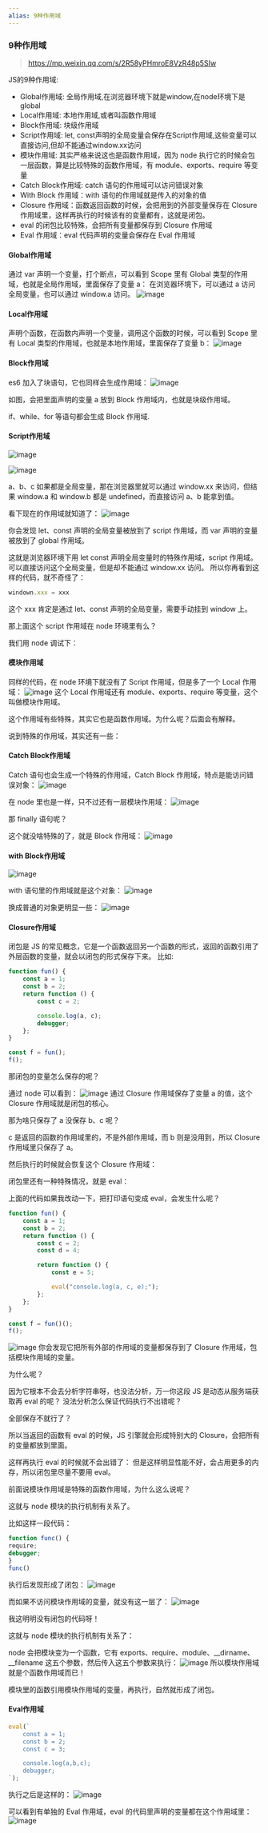 ```yaml
---
alias: 9种作用域
---
```




### 9种作用域
> https://mp.weixin.qq.com/s/2R58yPHmroE8VzR48p5SIw

JS的9种作用域:
* Global作用域: 全局作用域,在浏览器环境下就是window,在node环境下是global
* Local作用域: 本地作用域,或者叫函数作用域
* Block作用域: 块级作用域
* Script作用域: let, const声明的全局变量会保存在Script作用域,这些变量可以直接访问,但却不能通过window.xx访问
* 模块作用域: 其实严格来说这也是函数作用域，因为 node 执行它的时候会包一层函数，算是比较特殊的函数作用域，有 module、exports、require 等变量
* Catch Block作用域: catch 语句的作用域可以访问错误对象
* With Block 作用域：with 语句的作用域就是传入的对象的值
* Closure 作用域：函数返回函数的时候，会把用到的外部变量保存在 Closure 作用域里，这样再执行的时候该有的变量都有，这就是闭包。
* eval 的闭包比较特殊，会把所有变量都保存到 Closure 作用域
* Eval 作用域：eval 代码声明的变量会保存在 Eval 作用域

#### Global作用域
通过 var 声明一个变量，打个断点，可以看到 Scope 里有 Global 类型的作用域，也就是全局作用域，里面保存了变量 a：
在浏览器环境下，可以通过 a 访问全局变量，也可以通过 window.a 访问。
![image](https://cdn.staticaly.com/gh/aotushi/image-hosting@master/documentation/image.6lgnt208oig0.webp)



#### Local作用域
声明个函数，在函数内声明一个变量，调用这个函数的时候，可以看到 Scope 里有 Local 类型的作用域，也就是本地作用域，里面保存了变量 b：
![image](https://cdn.staticaly.com/gh/aotushi/image-hosting@master/documentation/image.7j082481rbs0.webp)



#### Block作用域
es6 加入了块语句，它也同样会生成作用域：
![image](https://cdn.staticaly.com/gh/aotushi/image-hosting@master/documentation/image.5f58578oruo0.webp)

如图，会把里面声明的变量 a 放到 Block 作用域内，也就是块级作用域。

if、while、for 等语句都会生成 Block 作用域.

#### Script作用域
![image](https://cdn.staticaly.com/gh/aotushi/image-hosting@master/documentation/image.4bg4b3pwjz40.webp)

![image](https://cdn.staticaly.com/gh/aotushi/image-hosting@master/documentation/image.6v7vrlscp7g0.webp)

a、b、c 如果都是全局变量，那在浏览器里就可以通过 window.xx 来访问，但结果 window.a 和 window.b 都是 undefined，而直接访问 a、b 能拿到值。

看下现在的作用域就知道了：
![image](https://cdn.staticaly.com/gh/aotushi/image-hosting@master/documentation/image.pejsz360880.webp)

你会发现 let、const 声明的全局变量被放到了 script 作用域，而 var 声明的变量被放到了 global 作用域。

这就是浏览器环境下用 let const 声明全局变量时的特殊作用域，script 作用域。可以直接访问这个全局变量，但是却不能通过 window.xx 访问。
所以你再看到这样的代码，就不奇怪了：
```js
windown.xxx = xxx
```

这个 xxx 肯定是通过 let、const 声明的全局变量，需要手动挂到 window 上。

那上面这个 script 作用域在 node 环境里有么？

我们用 node 调试下：

#### 模块作用域
同样的代码，在 node 环境下就没有了 Script 作用域，但是多了一个 Local 作用域：
![image](https://cdn.staticaly.com/gh/aotushi/image-hosting@master/documentation/image.71icl3x6qyw0.webp)
这个 Local 作用域还有 module、exports、require 等变量，这个叫做模块作用域。

这个作用域有些特殊，其实它也是函数作用域。为什么呢？后面会有解释。

说到特殊的作用域，其实还有一些：

#### Catch Block作用域
Catch 语句也会生成一个特殊的作用域，Catch Block 作用域，特点是能访问错误对象：
![image](https://cdn.staticaly.com/gh/aotushi/image-hosting@master/documentation/image.5q5xr9q0c400.webp)

在 node 里也是一样，只不过还有一层模块作用域：
![image](https://cdn.staticaly.com/gh/aotushi/image-hosting@master/documentation/image.2lgq80y02tc0.webp)

那 finally 语句呢？

这个就没啥特殊的了，就是 Block 作用域：
![image](https://cdn.staticaly.com/gh/aotushi/image-hosting@master/documentation/image.5camk9bpsdg0.webp)


#### with Block作用域
![image](https://cdn.staticaly.com/gh/aotushi/image-hosting@master/documentation/image.2ya15ttkzb60.webp)

with 语句里的作用域就是这个对象：
![image](https://cdn.staticaly.com/gh/aotushi/image-hosting@master/documentation/image.6yp1336isho0.webp)

换成普通的对象更明显一些：
![image](https://cdn.staticaly.com/gh/aotushi/image-hosting@master/documentation/image.1a44ayve3zmo.webp)



#### Closure作用域
闭包是 JS 的常见概念，它是一个函数返回另一个函数的形式，返回的函数引用了外层函数的变量，就会以闭包的形式保存下来。
比如:
```js
function fun() {
    const a = 1;
    const b = 2;
    return function () {
        const c = 2;

        console.log(a, c);
        debugger;
    };
}

const f = fun();
f();
```
那闭包的变量怎么保存的呢？

通过 node 可以看到：
![image](https://cdn.staticaly.com/gh/aotushi/image-hosting@master/documentation/image.52dw3l3gsoc0.webp)
通过 Closure 作用域保存了变量 a 的值，这个 Closure 作用域就是闭包的核心。

那为啥只保存了 a 没保存 b、c 呢？

c 是返回的函数的作用域里的，不是外部作用域，而 b 则是没用到，所以 Closure 作用域里只保存了 a。

然后执行的时候就会恢复这个 Closure 作用域：

闭包里还有一种特殊情况，就是 eval：

上面的代码如果我改动一下，把打印语句变成 eval，会发生什么呢？
```js
function fun() {
    const a = 1;
    const b = 2;
    return function () {
        const c = 2;
        const d = 4;

        return function () {
            const e = 5;

            eval("console.log(a, c, e);");
        };
    };
}

const f = fun()();
f();
```

![image](https://cdn.staticaly.com/gh/aotushi/image-hosting@master/documentation/image.2gedfiecjgn4.webp)
你会发现它把所有外部的作用域的变量都保存到了 Closure 作用域，包括模块作用域的变量。

为什么呢？

因为它根本不会去分析字符串呀，也没法分析，万一你这段 JS 是动态从服务端获取再 eval 的呢？
没法分析怎么保证代码执行不出错呢？

全部保存不就行了？

所以当返回的函数有 eval 的时候，JS 引擎就会形成特别大的 Closure，会把所有的变量都放到里面。

这样再执行 eval 的时候就不会出错了：
但是这样明显性能不好，会占用更多的内存，所以闭包里尽量不要用 eval。

前面说模块作用域是特殊的函数作用域，为什么这么说呢？

这就与 node 模块的执行机制有关系了。

比如这样一段代码：
```js
function func() {
require;
debugger;
}
func()
```
执行后发现形成了闭包：
![image](https://cdn.staticaly.com/gh/aotushi/image-hosting@master/documentation/image.6j9zl6ohaek0.webp)

而如果不访问模块作用域的变量，就没有这一层了：
![image](https://cdn.staticaly.com/gh/aotushi/image-hosting@master/documentation/image.5ya6fthprv40.webp)

我这明明没有闭包的代码呀！

这就与 node 模块的执行机制有关系了：

node 会把模块变为一个函数，它有 exports、require、module、__dirname、__filename 这五个参数，然后传入这五个参数来执行：
![image](https://cdn.staticaly.com/gh/aotushi/image-hosting@master/documentation/image.7irno3qpfhw0.webp)
所以模块作用域就是个函数作用域而已！

模块里的函数引用模块作用域的变量，再执行，自然就形成了闭包。


#### Eval作用域
```js
eval(`
    const a = 1;
    const b = 2;
    const c = 3;

    console.log(a,b,c);
    debugger;
`);
```
执行之后是这样的：
![image](https://cdn.staticaly.com/gh/aotushi/image-hosting@master/documentation/image.5g27mbzva400.webp)

可以看到有单独的 Eval 作用域，eval 的代码里声明的变量都在这个作用域里：
![image](https://cdn.staticaly.com/gh/aotushi/image-hosting@master/documentation/image.1cpuv2hvb7nk.webp)



